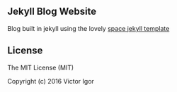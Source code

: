 
## Jekyll Blog Website
Blog built in jekyll using the lovely [space jekyll template](https://github.com/victorvoid/space-jekyll-template)


## License
The MIT License (MIT)

Copyright (c) 2016 Victor Igor
